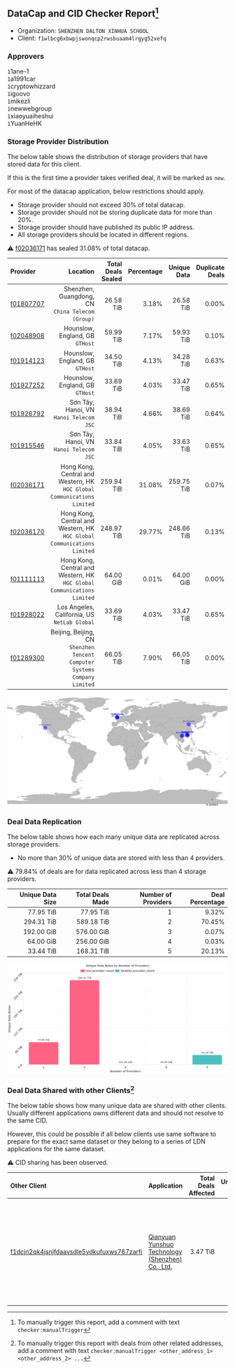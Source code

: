 ## DataCap and CID Checker Report[^1]
 - Organization: `SHENZHEN DALTON XINHUA SCHOOL`
 - Client: `f1wlbcg6xbwpjswonqcp2rwsbuaam4lrgyg52xefq`
### Approvers
`1`1ane-1<br/>`1`a1991car<br/>`1`cryptowhizzard<br/>`1`igoovo<br/>`1`mikezli<br/>`1`newwebgroup<br/>`1`xiaoyuaiheshui<br/>`1`YuanHeHK

### Storage Provider Distribution
The below table shows the distribution of storage providers that have stored data for this client.

If this is the first time a provider takes verified deal, it will be marked as `new`.

For most of the datacap application, below restrictions should apply.
 - Storage provider should not exceed 30% of total datacap.
 - Storage provider should not be storing duplicate data for more than 20%.
 - Storage provider should have published its public IP address.
 - All storage providers should be located in different regions.

⚠️ [f02036171](https://filfox.info/en/address/f02036171) has sealed 31.08% of total datacap.

| Provider                                              |                                                                     Location | Total Deals Sealed | Percentage | Unique Data | Duplicate Deals |
| :---------------------------------------------------- | ---------------------------------------------------------------------------: | -----------------: | ---------: | ----------: | --------------: |
| [f01807707](https://filfox.info/en/address/f01807707) |                          Shenzhen, Guangdong, CN<br/>`China Telecom (Group)` |          26.58 TiB |      3.18% |   26.58 TiB |           0.00% |
| [f02048908](https://filfox.info/en/address/f02048908) |                                           Hounslow, England, GB<br/>`GTHost` |          59.99 TiB |      7.17% |   59.93 TiB |           0.10% |
| [f01914123](https://filfox.info/en/address/f01914123) |                                           Hounslow, England, GB<br/>`GTHost` |          34.50 TiB |      4.13% |   34.28 TiB |           0.63% |
| [f01927252](https://filfox.info/en/address/f01927252) |                                           Hounslow, England, GB<br/>`GTHost` |          33.69 TiB |      4.03% |   33.47 TiB |           0.65% |
| [f01926792](https://filfox.info/en/address/f01926792) |                                   Sơn Tây, Hanoi, VN<br/>`Hanoi Telecom JSC` |          38.94 TiB |      4.66% |   38.69 TiB |           0.64% |
| [f01915546](https://filfox.info/en/address/f01915546) |                                   Sơn Tây, Hanoi, VN<br/>`Hanoi Telecom JSC` |          33.84 TiB |      4.05% |   33.63 TiB |           0.65% |
| [f02036171](https://filfox.info/en/address/f02036171) |   Hong Kong, Central and Western, HK<br/>`HGC Global Communications Limited` |         259.94 TiB |     31.08% |  259.75 TiB |           0.07% |
| [f02036170](https://filfox.info/en/address/f02036170) |   Hong Kong, Central and Western, HK<br/>`HGC Global Communications Limited` |         248.97 TiB |     29.77% |  248.66 TiB |           0.13% |
| [f01111113](https://filfox.info/en/address/f01111113) |   Hong Kong, Central and Western, HK<br/>`HGC Global Communications Limited` |          64.00 GiB |      0.01% |   64.00 GiB |           0.00% |
| [f01928022](https://filfox.info/en/address/f01928022) |                              Los Angeles, California, US<br/>`NetLab Global` |          33.69 TiB |      4.03% |   33.47 TiB |           0.65% |
| [f01289300](https://filfox.info/en/address/f01289300) | Beijing, Beijing, CN<br/>`Shenzhen Tencent Computer Systems Company Limited` |          66.05 TiB |      7.90% |   66.05 TiB |           0.00% |

<img src="https://raw.githubusercontent.com/data-preservation-programs/filplus-checker-assets/main/filecoin-project/filecoin-plus-large-datasets/issues/516/1679383317932.png"/>

### Deal Data Replication
The below table shows how each many unique data are replicated across storage providers.

- No more than 30% of unique data are stored with less than 4 providers.

⚠️ 79.84% of deals are for data replicated across less than 4 storage providers.

| Unique Data Size | Total Deals Made | Number of Providers | Deal Percentage |
| ---------------: | ---------------: | ------------------: | --------------: |
|        77.95 TiB |        77.95 TiB |                   1 |           9.32% |
|       294.31 TiB |       589.18 TiB |                   2 |          70.45% |
|       192.00 GiB |       576.00 GiB |                   3 |           0.07% |
|        64.00 GiB |       256.00 GiB |                   4 |           0.03% |
|        33.44 TiB |       168.31 TiB |                   5 |          20.13% |

<img src="https://raw.githubusercontent.com/data-preservation-programs/filplus-checker-assets/main/filecoin-project/filecoin-plus-large-datasets/issues/516/1679383318690.png"/>

### Deal Data Shared with other Clients[^3]
The below table shows how many unique data are shared with other clients.
Usually different applications owns different data and should not resolve to the same CID.

However, this could be possible if all below clients use same software to prepare for the exact same dataset or they belong to a series of LDN applications for the same dataset.

⚠️ CID sharing has been observed.

| Other Client                                                                                                          | Application                                                                                                                          | Total Deals Affected | Unique CIDs | Approvers                                                                                                                                                                                                                    |
| :-------------------------------------------------------------------------------------------------------------------- | :----------------------------------------------------------------------------------------------------------------------------------- | -------------------: | ----------: | :--------------------------------------------------------------------------------------------------------------------------------------------------------------------------------------------------------------------------- |
| [f1dcjn2qk4jsnjfdaavsdle5ydkufuxws767zarfi](https://filfox.info/en/address/f1dcjn2qk4jsnjfdaavsdle5ydkufuxws767zarfi) | [Qianyuan Yunshuo Technology \(Shenzhen\) Co\., Ltd\.](https://github.com/filecoin-project/filecoin-plus-large-datasets/issues/1308) |             3.47 TiB |         111 | `1`1ane-1<br/>`1`cryptowhizzard<br/>`1`Joss-Hua<br/>`2`kernelogic<br/>`1`liyunzhi-666<br/>`1`NDLABS-OFFICE<br/>`1`newwebgroup<br/>`2`psh0691<br/>`1`stcouldlisa<br/>`1`Tom-OriginStorage<br/>`1`xiaoyuaiheshui<br/>`1`xinaxu |

[^1]: To manually trigger this report, add a comment with text `checker:manualTrigger`

[^2]: Deals from those addresses are combined into this report as they are specified with `checker:manualTrigger`

[^3]: To manually trigger this report with deals from other related addresses, add a comment with text `checker:manualTrigger <other_address_1> <other_address_2> ...`
